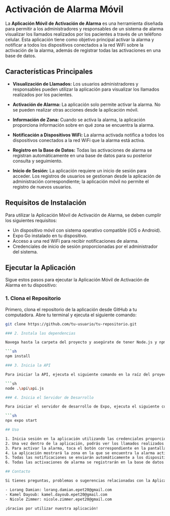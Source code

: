 # Activación de Alarma Móvil

La **Aplicación Móvil de Activación de Alarma** es una herramienta diseñada para permitir a los administradores y responsables de un sistema de alarma visualizar los llamados realizados por los pacientes a través de un teléfono celular. Esta aplicación tiene como objetivo principal activar la alarma y notificar a todos los dispositivos conectados a la red WiFi sobre la activación de la alarma, además de registrar todas las activaciones en una base de datos.

## Características Principales

- **Visualización de Llamados:** Los usuarios administradores y responsables pueden utilizar la aplicación para visualizar los llamados realizados por los pacientes.

- **Activación de Alarma:** La aplicación solo permite activar la alarma. No se pueden realizar otras acciones desde la aplicación móvil.

- **Información de Zona:** Cuando se activa la alarma, la aplicación proporciona información sobre en qué zona se encuentra la alarma.

- **Notificación a Dispositivos WiFi:** La alarma activada notifica a todos los dispositivos conectados a la red WiFi que la alarma está activa.

- **Registro en la Base de Datos:** Todas las activaciones de alarma se registran automáticamente en una base de datos para su posterior consulta y seguimiento.

- **Inicio de Sesión:** La aplicación requiere un inicio de sesión para acceder. Los registros de usuarios se gestionan desde la aplicación de administración correspondiente; la aplicación móvil no permite el registro de nuevos usuarios.

## Requisitos de Instalación

Para utilizar la Aplicación Móvil de Activación de Alarma, se deben cumplir los siguientes requisitos:

- Un dispositivo móvil con sistema operativo compatible (iOS o Android).
- Expo Go instalado en tu dispositivo.
- Acceso a una red WiFi para recibir notificaciones de alarma.
- Credenciales de inicio de sesión proporcionadas por el administrador del sistema.

## Ejecutar la Aplicación

Sigue estos pasos para ejecutar la Aplicación Móvil de Activación de Alarma en tu dispositivo:

### 1. Clona el Repositorio

Primero, clona el repositorio de la aplicación desde GitHub a tu computadora. Abre tu terminal y ejecuta el siguiente comando:

```sh
git clone https://github.com/tu-usuario/tu-repositorio.git

### 2. Instala las dependencias

Navega hasta la carpeta del proyecto y asegúrate de tener Node.js y npm (Node Package Manager) instalados en tu computadora. Luego, instala las dependencias del proyecto ejecutando:

```sh
npm install

### 3. Inicia la API

Para iniciar la API, ejecuta el siguiente comando en la raíz del proyecto:

```sh
node .\api\api.js

### 4. Inicia el Servidor de Desarrollo

Para iniciar el servidor de desarrollo de Expo, ejecuta el siguiente comando en la raíz del proyecto y escanea el codigo QR:

```sh
npx expo start

## Uso

1. Inicia sesión en la aplicación utilizando las credenciales proporcionadas por el administrador del sistema.
2. Una vez dentro de la aplicación, podrás ver los llamados realizados por los pacientes.
3. Para activar la alarma, toca el botón correspondiente en la pantalla principal.
4. La aplicación mostrará la zona en la que se encuentra la alarma activada.
5. Todas las notificaciones se enviarán automáticamente a los dispositivos conectados a la red WiFi.
6. Todas las activaciones de alarma se registrarán en la base de datos para su posterior revisión.

## Contacto

Si tienes preguntas, problemas o sugerencias relacionadas con la Aplicación Móvil de Activación de Alarma, no dudes en ponerte en contacto con nosotros por alguno de nuestros correos electrónicos:

- Lorang Damian: lorang.damian.epet20@gmail.com
- Kamel Dayoub: kamel.dayoub.epet20@gmail.com
- Nicole Zimmer: nicole.zimmer.epet20@gmail.com

¡Gracias por utilizar nuestra aplicación!
